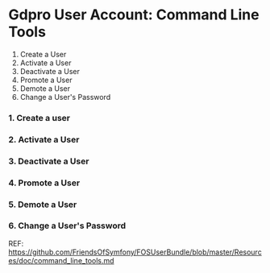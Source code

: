 Gdpro User Account: Command Line Tools
======================================

1. Create a User
2. Activate a User
3. Deactivate a User
4. Promote a User
5. Demote a User
6. Change a User's Password



### 1. Create a user



### 2. Activate a User


### 3. Deactivate a User


### 4. Promote a User


### 5. Demote a User


### 6. Change a User's Password



REF: https://github.com/FriendsOfSymfony/FOSUserBundle/blob/master/Resources/doc/command_line_tools.md